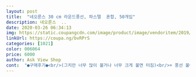 ```yaml
---
layout: post 
title:  "네오룬스 30 cm 라운드풍선, 파스텔  혼합, 50개입" 
description: 네오룬스  ..
date: 2020-03-26 06:34:13 
img: https://static.coupangcdn.com/image/product/image/vendoritem/2019/04/11/3497533348/b8fdf93b-6efc-4ff3-924f-d032fec69c2a.jpg 
linkUrl: https://coupa.ng/bvRPrS 
categories: [1021] 
color: 006064 
price: 6000 
author: Ask View Shop 
cont:  "●구매후기●<br/>(그치만 너무 많이 불거나 너무 크게 불면 터짐)<br/>+ 풍선 불어주다가 머리가 핑 돌고<br/><br/> - 냄새가 타 제품보다 적게 나고<br/><br/> - 풍선 두께가 두껍다.<br/><br/><br/> - 풍선 부는데 힘이 만이 들어간다 ㅋㅋ<br/>30사이즈로.<br/>.<br/>  총 50개들어있고.<br/>.<br/> 가겨은 6000원입니다.<br/><br/>같은 풍선이다보니.<br/>.<br/> 바람빠짐도 없지않아 조금은있었지만.<br/>.<br/> 터짐은 아직까진.<br/>.<br/><br/>국내생산이고 대용량이라서 주문해보았어요.<br/><br/>그렇게 시간상비교시는 터짐이나.<br/>.<br/>바람빠짐이 덜해.<br/>.<br/>견고하고 튼튼해보여요.<br/><br/>그리고 여러번 불었다 놓았다를 반복해도 잘 터지지 않고<br/>기존에 풍선들 펑펑 터지고.<br/>.<br/>시간지나면 바람빠지고.<br/>.<br/><br/>내구성도 중간은 가는듯.<br/><br/>단점<br/>당일 불고 놀던풍선은.<br/>.<br/> 저녁에 바람빼서 버리는데요.<br/><br/>막상 풍선을 사주려고 마음먹고 보니<br/>많이파세요... <br/><br/>무배에 품질도 좋고 로켓으로 금방와서 조만간 또 구입할 예정임.<br/><br/>벌써 많이 불어서 가지고 놀아 몇 개 안남았음.<br/><br/>벌써 몇 개 터지고 버렸는데도 아직 한 달은 더 가지고 놀 수 있을 것 같아요.<br/><br/>사이즈가  크지도 작지도 않고 적당한데다가<br/>색깔별로 다양해서 아기가 증말 좋아함.<br/><br/>생각보다 사이즈도 크고 튼튼합니다.<br/><br/>생각보다 풍선이 정말 많이 들어있네요!<br/>수량은 50개로 되어있는데 53개 들어있네요... <br/>ㅋㅋ<br/>시국이 시국인지라<br/>어느날 갑자기 풍선에 눈을 뜨더니<br/>어디에서 파는지도 모르겠고<br/>엄마인 저로서는 대만족 입니다.<br/><br/>역시 남편빼고 다 살 수 있는 쿠팡에는 없는 게 없었음.<br/><br/>요즘들어서 부쩍 블루블루에 빠져.<br/>.<br/>  색상은 본인이 직접 고르셨다는.<br/>.<br/><br/>이렇게 가는구나 싶어 결국 풍선 부는 기계까지 구입했습니다.<br/><br/>장점<br/>저 개인적으로는 풍선에 머리카락 이물질 들러붙어서 위생상이나.<br/>.<br/> 미관상보기 안좋고하여.<br/>.<br/><br/>주문해서 다음날 바로 받았어요.<br/><br/>집안에서 심심해하던 우리공주님.<br/>.<br/><br/>집에 도착하자마자 아이가 불어달라고해서 10개정도 불어 주었는데 숨차고 협압상승 반 실신했네요 ㅜㅜ<br/>초등2년 아이가 풍선풍선 노래를 불러 기존에는 마트에서 구매 했서 놀았는데  냄새도 나고 국내산이 아니라서 찜찜했는데 쿠팡에 네오룬스 30cm 라운드풍선 파스텔 혼합 50개는<br/>표면에 윤기가 쟈르르 흐르는 재질이라 불어놓으면 예쁘고<br/>풍선 가지고 놀던 딸아이가.<br/>.<br/> 풍선이 다쓰고 없다고해서.<br/>.<br/> 쿠팡검색하다 구매해보았어요.<br/><br/>풍선 덕후가 되서 구입함.<br/><br/>풍선 사러 멀리까지 나갈 수가 없었는데<br/>풍선 알기를 돌같이 하던 27갤 아기가<br/>풍선하나로 행복해하니.<br/>.<br/><br/>하나당 120원골이네요.<br/><br/>" 
---
```

